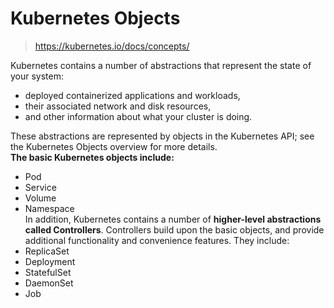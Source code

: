 # Kubernetes Objects
> https://kubernetes.io/docs/concepts/  

Kubernetes contains a number of abstractions that represent the state of your system:   
- deployed containerized applications and workloads,  
- their associated network and disk resources, 
- and other information about what your cluster is doing.  

These abstractions are represented by objects in the Kubernetes API; see the Kubernetes Objects overview for more details.  
**The basic Kubernetes objects include:**  
- Pod
- Service
- Volume
- Namespace  
In addition, Kubernetes contains a number of **higher-level abstractions called Controllers**. 
Controllers build upon the basic objects, and provide additional functionality and convenience features. They include:
- ReplicaSet
- Deployment
- StatefulSet
- DaemonSet
- Job
